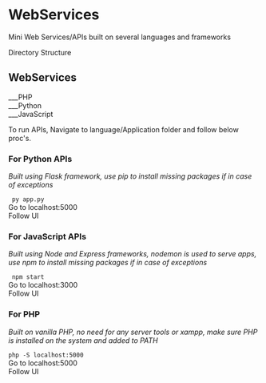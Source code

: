 # WebServices

Mini Web Services/APIs built on several languages and frameworks

Directory Structure

## WebServices  
  ___PHP  
  ___Python  
  ___JavaScript  
  
  To run APIs, Navigate to language/Application folder and follow below proc's.
  
  ### For Python APIs  
  *Built using Flask framework, use pip to install missing packages if in case of exceptions*
    
``` py app.py```  
   Go to localhost:5000  
   Follow UI 
  
  ### For JavaScript APIs  
  *Built using Node and Express frameworks, nodemon is used to serve apps, use npm to install missing packages if in case of exceptions*
  
  ``` npm start```  
   Go to localhost:3000  
   Follow UI 
   
   ### For PHP  
   *Built on vanilla PHP, no need for any server tools or xampp, make sure PHP is installed on the system and added to PATH*
   
   ``` php -S localhost:5000 ```  
   Go to localhost:5000  
   Follow UI 
   
